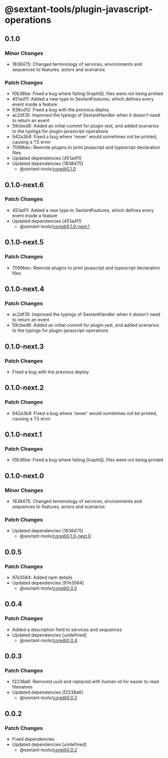 # @sextant-tools/plugin-javascript-operations

## 0.1.0

### Minor Changes

- 1838475: Changed terminology of services, environments and sequences to features, actors and scenarios

### Patch Changes

- f0b36be: Fixed a bug where failing GraphQL files were not being printed
- 451ad11: Added a new type to SextantFeatures, which defines every event inside a feature
- 838cd12: Fixed a bug with the previous deploy
- ac2df35: Improved the typings of SextantHandler when it doesn't need to return an event
- 59cbed8: Added an initial commit for plugin-jest, and added scenarios to the typings for plugin-javascript-operations
- 942a3b8: Fixed a bug where 'never' would sometimes not be printed, causing a TS error
- 7099bec: Rewrote plugins to print javascript and typescript declaration files
- Updated dependencies [451ad11]
- Updated dependencies [1838475]
  - @sextant-tools/core@0.1.0

## 0.1.0-next.6

### Patch Changes

- 451ad11: Added a new type to SextantFeatures, which defines every event inside a feature
- Updated dependencies [451ad11]
  - @sextant-tools/core@0.1.0-next.1

## 0.1.0-next.5

### Patch Changes

- 7099bec: Rewrote plugins to print javascript and typescript declaration files

## 0.1.0-next.4

### Patch Changes

- ac2df35: Improved the typings of SextantHandler when it doesn't need to return an event
- 59cbed8: Added an initial commit for plugin-jest, and added scenarios to the typings for plugin-javascript-operations

## 0.1.0-next.3

### Patch Changes

- Fixed a bug with the previous deploy

## 0.1.0-next.2

### Patch Changes

- 942a3b8: Fixed a bug where 'never' would sometimes not be printed, causing a TS error

## 0.1.0-next.1

### Patch Changes

- f0b36be: Fixed a bug where failing GraphQL files were not being printed

## 0.1.0-next.0

### Minor Changes

- 1838475: Changed terminology of services, environments and sequences to features, actors and scenarios

### Patch Changes

- Updated dependencies [1838475]
  - @sextant-tools/core@0.1.0-next.0

## 0.0.5

### Patch Changes

- 97e3584: Added npm details
- Updated dependencies [97e3584]
  - @sextant-tools/core@0.0.5

## 0.0.4

### Patch Changes

- Added a description field to services and sequences
- Updated dependencies [undefined]
  - @sextant-tools/core@0.0.4

## 0.0.3

### Patch Changes

- f2238a6: Removed uuid and replaced with human-id for easier to read filenames
- Updated dependencies [f2238a6]
  - @sextant-tools/core@0.0.3

## 0.0.2

### Patch Changes

- Fixed dependencies
- Updated dependencies [undefined]
  - @sextant-tools/core@0.0.2
